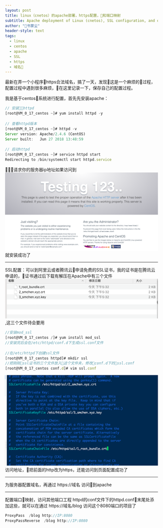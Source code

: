 ```yaml
---
layout: post
title: linux（cnetos）的apache部署，https配置，和端口映射
subtitle: Apache deployment of Linux (cnetos), SSL configuration, and domain mapping
author: "书蒙尘"
header-style: text
tags:
  - linux
  - centos
  - apache
  - SSL
  - https
  - 域名
---
```


最新在弄一个小程序https合法域名，搞了一天，发现这是一个麻烦的过程，配置过程中遇到很多麻烦，在这里记录一下，保存自己的配置过程。

我是基于centos系统进行配置，首先先安装apache：
```js
// 安装httpd
[root@VM_0_17_centos ~]# yum install httpd -y

// 查看httpd版本
[root@VM_0_17_centos ~]# httpd -v
Server version: Apache/2.4.6 (CentOS)
Server built:   Jun 27 2018 13:48:59

// 启动httpd
[root@VM_0_17_centos ~]# service httpd start
Redirecting to /bin/systemctl start httpd.service
```
请求你的服务器ip地址如果访问到![img](/img/201810/apache.png)就安装成功了

---

SSL配置：可以到阿里云或者腾讯云申请免费的SSL证书，我的证书是在腾讯云申请的，证书通过后下载有解压在Apache中有三个文件![img](/img/201810/SSL.png),这三个文件待会要用


```js
//安装mod_ssl 
[root@VM_0_17_centos /]# yum install mod_ssl
//安装完后会在/etc/httpd/conf.d下生成ssl.conf文件

//在/etc/httpd下创建ssl文件
[root@VM_0_17_centos httpd]# mkdir ssl
//把刚刚ssl证书的三个文件放入这个文件夹，修改conf.d下的ssl.conf
[root@VM_0_17_centos conf.d]# vim ssl.conf
```
![img](/img/201810/sslConf.png)
访问地址，把前面的http改为https，还能访问到页面配置成功了

---
为服务器配置域名，再通过 https://域名 访问到apache

---
配置端口映射，访问其他端口工程
httpd的conf文件下的httpd.conf末尾处添加这些，就可以在通过 https://域名/blog 访问这个8080端口的项目了

```js
ProxyPass  /blog http://IP:8080
ProxyPassReverse  /blog http://IP:8080
```